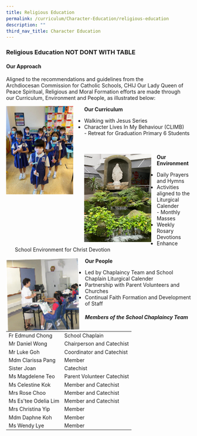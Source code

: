 ```yaml
---
title: Religious Education
permalink: /curriculum/Character-Education/religious-education
description: ""
third_nav_title: Character Education
---
```

### Religious Education NOT DONT WITH TABLE

#### Our Approach

Aligned to the recommendations and guidelines from the Archdiocesan Commission for Catholic Schools, CHIJ Our Lady Queen of Peace Spiritual, Religious and Moral Formation efforts are made through our Curriculum, Environment and People, as illustrated below:

<img src="/images/re1.png" style="width:183px;height:240px;margin-right:30px;" align = "left"> **Our Curriculum**

 - Walking with Jesus Series  <br>
- Character Lives In My Behaviour (CLIMB)  <br> - Retreat for Graduation Primary 6 Students <br><br><br>


<img src="/images/re2.png" style="width:183px;height:240px;margin-right:15px;" align = "left"> **Our Environment** 

- Daily Prayers and Hymns  <br>
- Activities aligned to the Liturgical Calender <br> - Monthly Masses  <br>
- Weekly Rosary Devotions  <br>
- Enhance School Environment for Christ Devotion

<img src="/images/re3.png" style="width:200px;height:200px;margin-right:15px;" align = "left"> **Our People** 

- Led by Chaplaincy Team and School Chaplain Liturgical Calender  <br>
- Partnership with Parent Volunteers and Churches  <br>
- Continual Faith Formation and Development of Staff

##### Members of the School Chaplaincy Team

|  	|  	|
|---	|---	|
| Fr Edmund Chong 	| School Chaplain 	|
| Mr Daniel Wong 	| Chairperson and Catechist 	|
| Mr Luke Goh  	| Coordinator and Catechist  	|
|  Mdm Clarissa Pang 	| Member  	|
| Sister Joan 	| Catechist 	|
|  Ms Magdelene Teo 	| Parent Volunteer Catechist 	|
| Ms Celestine Kok 	| Member and Catechist 	|
|  Mrs Rose Choo  	| Member and Catechist  	|
|  Ms Es'tee Odelia Lim 	| Member and Catechist  	|
| Mrs Christina Yip 	| Member 	|
| Mdm Daphne Koh 	| Member 	|
|  Ms Wendy Lye 	| Member  	|